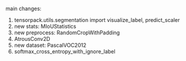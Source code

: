 main changes:

1. tensorpack.utils.segmentation import  visualize_label, predict_scaler
2. new stats: MIoUStatistics
3. new preprocess: RandomCropWithPadding
4. AtrousConv2D
5. new dataset: PascalVOC2012
6. softmax_cross_entropy_with_ignore_label
